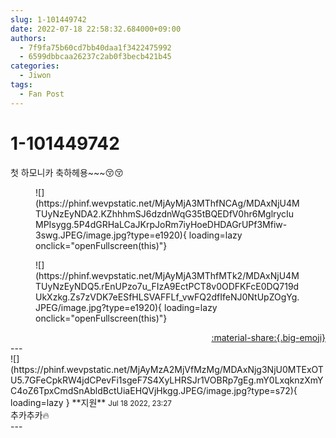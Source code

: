 ```yaml
---
slug: 1-101449742
date: 2022-07-18 22:58:32.684000+09:00
authors:
  - 7f9fa75b60cd7bb40daa1f3422475992
  - 6599dbbcaa26237c2ab0f3becb421b45
categories:
  - Jiwon
tags:
  - Fan Post
---
```


# 1-101449742

<div class="post-container" markdown="1">
<div class="content-container md-sidebar__scrollwrap" markdown="1">

첫 하모니카 축하헤용~~~😚😚
<figure markdown="1">
![](https://phinf.wevpstatic.net/MjAyMjA3MThfNCAg/MDAxNjU4MTUyNzEyNDA2.KZhhhmSJ6dzdnWqG35tBQEDfV0hr6MglrycIuMPIsygg.5P4dGRHaLCaJKrpJoRm7iyHoeDHDAGrUPf3Mfiw-3swg.JPEG/image.jpg?type=e1920){ loading=lazy onclick="openFullscreen(this)"}
</figure>

<figure markdown="1">
![](https://phinf.wevpstatic.net/MjAyMjA3MThfMTk2/MDAxNjU4MTUyNzEyNDQ5.rEnUPzo7u_FIzA9EctPCT8v0ODFKFcE0DQ719dUkXzkg.Zs7zVDK7eESfHLSVAFFLf_vwFQ2dfIfeNJ0NtUpZOgYg.JPEG/image.jpg?type=e1920){ loading=lazy onclick="openFullscreen(this)"}
</figure>


</div>
</div>

<div style="text-align: right;" markdown="1">
<a href="https://weverse.io/fromis9/fanpost/1-101449742" style="text-align: right;">:material-share:{.big-emoji}</a>
</div>
---

<div class="comments-container md-sidebar__scrollwrap" markdown="1">
<div class="comment" markdown="1">
<div class='id-container' markdown="1">
![](https://phinf.wevpstatic.net/MjAyMzA2MjVfMzMg/MDAxNjg3NjU0MTExOTU5.7GFeCpkRW4jdCPevFi1sgeF7S4XyLHRSJr1VOBRp7gEg.mY0LxqknzXmYC4oZ6TpxCmdSnAbldBctUiaEHQVjHkgg.JPEG/image.jpg?type=s72){ loading=lazy }
**<span class="artist">지원</span>** <small>Jul 18 2022, 23:27</small><br>
</div>
<div class='comment-body' markdown="1">
추카추카🔥
</div>
</div>
</div>
---
